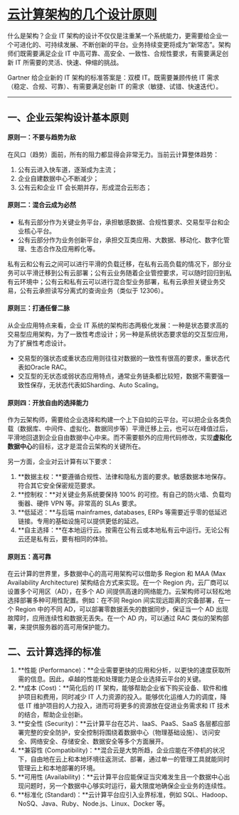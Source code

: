 # [云计算架构的几个设计原则](http://www.weidu8.net/wx/1017149467622557)


什么是架构？企业 IT 架构的设计不仅仅是注重某一个系统能力，更需要给企业一个可进化的、可持续发展、不断创新的平台。业务持续变更将成为“新常态”。架构师们既需要满足企业 IT 中高可靠、高安全、一致性、合规性要求，有需要满足创新 IT 所需要的灵活、快速、伸缩的挑战。

Gartner 给企业新的 IT 架构的标准答案是：双模 IT。既需要兼顾传统 IT 需求（稳定、合规、可靠）、有需要满足创新 IT 的需求（敏捷、试错、快速迭代）。

---

## 一、企业云架构设计基本原则
#### 原则一：不要与趋势为敌
在风口（趋势）面前，所有的阻力都显得会非常无力。当前云计算整体趋势：

1. 公有云进入快车道，逐渐成为主流；
2. 企业自建数据中心不断减少；
3. 公有云和企业 IT 会长期并存，形成混合云形态；

#### 原则二：混合云成为必然
* 私有云部分作为关键业务平台，承担敏感数据、合规性要求、交易型平台和企业核心平台。
* 公有云部分作为业务创新平台，承担交互类应用、大数据、移动化、数字化管理、生态合作及应用孵化等。

私有云和公有云之间可以进行平滑的负载迁移，在私有云高负载的情况下，部分业务可以平滑迁移到公有云部署；公有云业务随着企业管控要求，可以随时回归到私有云环境中；公有云和私有云可以进行混合型业务部署，私有云承担关键业务交易，公有云承担读写分离式的查询业务（类似于 12306）。

#### 原则三：打通任督二脉
从企业应用特点来看，企业 IT 系统的架构形态两极化发展：一种是状态要求高的交易型应用架构，为了一致性考虑设计；另一种是系统状态要求低的交互型应用，为了扩展性考虑设计。

* 交易型的强状态或重状态应用则往往对数据的一致性有很高的要求，重状态代表如Oracle RAC。
* 交互型的无状态或弱状态应用特点，通常业务链条都比较短，数据不需要强一致性保存，无状态代表如Sharding、Auto Scaling。

#### 原则四：开放自由的选择能力
作为云架构师，需要给企业选择和构建一个上下自如的云平台。可以把企业各类负载（数据库、中间件、虚拟化、数据同步等）平滑迁移上云，也可以在峰值过后，平滑地回退到企业自由数据中心中来。而不需要额外的应用代码修改，实现**虚拟化数据中心**的目标，这才是混合云架构的关键所在。

另一方面，企业对云计算有以下要求：

1. **数据主权：**要遵循合规性、法律和隐私方面的要求。敏感数据本地保存。符合其它安全保密规范要求。
2. **控制权：**对关键业务系统要保持 100% 的可控。有自己的防火墙、负载均衡器、硬件 VPN 等。非常高的 SLAs 要求。
3. **低延迟：**与后端 mainframes, databases, ERPs 等需要近乎零的低延迟链接。专用的基础设施可以提供更低的延迟。
4. **自主选择：**在本地运行云。按需在公有云或本地私有云中运行。无论公有云还是私有云，要有相同的体验。

#### 原则五：高可靠
在云计算的世界里，多数据中心的高可用架构可以借助多 Region 和 MAA (Max Availability Architecture) 架构结合方式来实现。在一个 Region 内，云厂商可以设置多个可用区（AD），在多个 AD 间提供高速的网络能力。云架构师可以轻松地选择部署多种可用性配置。例如：在不同 Region 间实现远距离的灾备部署，在一个 Region 中的不同 AD，可以部署零数据丢失的数据同步，保证当一个 AD 出现故障时，应用连续性和数据无丢失。在一个 AD 内，可以通过 RAC 类似的架构部署，来提供服务器的高可用保护能力。

## 二、云计算选择的标准
1. **性能 (Performance)：**企业需要更快的应用和分析，以更快的速度获取所需的信息。因此，卓越的性能和处理能力是企业选择云平台的关键。
2. **成本 (Cost)：**简化后的 IT 架构，能够帮助企业省下购买设备、软件和维护项目和费用，同时减少 IT 人力资源的投入。能够优化运维人力的调度，降低 IT 维护项目的人力投入，进而可将更多的资源放在促进业务需求和 IT 技术的结合，帮助企业创新。
3. **安全性 (Security)：**云计算平台在芯片、IaaS、PaaS、SaaS 各层都应部署完整的安全防护，安全控制将围绕着数据中心（物理基础设施）、访问安全、网络安全、存储安全、数据安全等多个方面展开。
4. **兼容性 (Compatibility)：**混合云是大势所趋，企业应能在不停机的状况下，自由地在云上和本地环境往返测试、部署，通过单一的管理工具就能同时管理云上和本地部署的环境。
5. **可用性 (Availability)：**云计算平台应能保证当灾难发生且一个数据中心出现问题时，另一个数据中心够实时运行，最大限度地确保企业业务的连续性。
6. **标准化 (Standard)：**云计算平台应引入业界标准，例如 SQL、Hadoop、NoSQ、Java、Ruby、Node.js、Linux、Docker 等。
